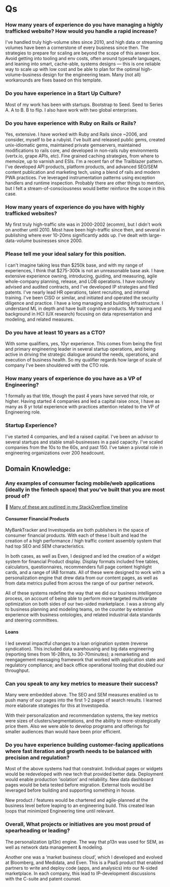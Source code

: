 # Qs

### How many years of experience do you have managing a highly trafficked website? How would you handle a rapid increase?

I've handled truly high-volume sites since 2010, and high data or streaming volumes have been a cornerstone of every business since then. The strategies to prepare for scaling are beyond the scope of this answer box.  Avoid getting into tooling and env costs, often around typesafe languages, and leaning into smart, cache-able, systems designs — this is one reliable way to scale up with low cost and be able to plan for the optimal high-volume-business design for the engineering team.  Many (not all) workarounds are fixes based on this template.

### Do you have experience in a Start Up Culture?

Most of my work has been with startups.  Bootstrap to Seed.  Seed to Series A.  A to B.  B to flip.   I also have work with two global enterprises.

### Do you have experience with Ruby on Rails or Rails?

Yes, extensive.  I have worked with Ruby and Rails since ~2006, and consider, myself to be a rubyist.  I've built and released public gems, created unix-idiomatic gems, maintained private gemservers, maintained modifications to rails core, and developed in non-rails ruby environments (vertx.io, grape APIs, etc). Fine grained caching strategies, from where to memoize, up to varnish and ESIs. I'm a recent fan of the Trailblazer pattern. I've developed API products, platform products, and advanced SEO/SEM content publication and marketing tech, using a blend of rails and modern PWA practices. I've leveraged instrumentation patterns using exception handlers and runtime inspection. Probably there are other things to mention, but I felt a stream-of-consciousness would better reinforce the scope in this case.

### How many years of experience do you have with highly trafficked websites?

My first truly high-traffic site was in 2000-2002 (ecomm), but I didn't work on another until 2010.  Most have been high-traffic since then, and several in publishing where ever 10-20ms significantly adds up. I've dealt with large-data-volume businesses since 2000.

### Please tell me your ideal salary for this position.

I can't imagine taking less than $250k base, and with my range of experiences, I think that $275-300k is not an unreasonable base ask.  I have extensive experience owning, introducing, guiding, and measuring, agile whole-company planning, release, and LOB operations. I have routinely advised and audited contracts, and I've developed IP strategies and filed patents. I've nearly lead HR operations, talent recruiting, and internal training. I've been CISO or similar, and initiated and operated the security diligence and practice.  I have a long managing and building infrastructure. I understand ML in depth and have built cognitive products. My training and background in HCI (UX research) focusing on data representation and modeling, and related measures.

### Do you have at least 10 years as a CTO?

With some qualifiers, yes, 10yr experience.  This comes from being the first and primary engineering leader in several startup operations, and being active in driving the strategic dialogue around the needs, operations, and execution of business health.   So my qualifier regards how large of scale of company I've been shouldered with the CTO role.

### How many years of experience do you have as a VP of Engineering?

1 formally as that title, though the past 4 years have served that role, or higher. Having started 4 companies and led a capital raise once, I have as many as 8 yr total experience with practices attention related to the VP of Engineering role.

### Startup Experience?

I've started 4 companies, and led a raised capital.  I've been an advisor to several startups and stable small-businesses in a paid capacity. I've scaled companies from the 10s to the 60s, and past 150.  I've taken a pivotal role in engineering organizations over 200 headcount.



## Domain Knowledge:

### Any examples of consumer facing mobile/web applications (ideally in the fintech space) that you’ve built that you are most proud of? 

📙 [Many of these are outlined in my StackOverflow timeline](https://stackoverflow.com/story/newalexandria)

#### Consumer Financial Products
MyBankTracker and Investopedia are both publishers in the space of consumer financial products.  With each of these I built and lead the creation of a high performance / high traffic content assembly system that had top SEO and SEM characteristics.  

In both cases, as well as Even, I designed and led the creation of a widget system for financial Product display.  Display formats included free tables, calculators, questionnaires, recommenders full page content highlight cards, and a range of IAB formats.   All of these were designed to work with a personalization engine that drew data from our content pages, as well as from data metrics pulled from across the range of our partner network.  

All of these systems redefine the way that we did our business intelligence process, on account of being able to perform more targeted multivariate optimization on both sides of our two-sided marketplace.   I was a strong ally to business planning and modeling teams, on the counter by extensive experience with business ontologies, and related industrial data standards and steering committees.

#### Loans

I led several impactful changes to a loan origination system (reverse syndication). This included data warehousing and big data engineering (reporting times from 16-28hrs, to 30-70minutes);  a remarketing and reengagement messaging framework that worked with application state and regulatory compliance;  and back office operational tooling that doubled our throughput.  
 

### Can you speak to any key metrics to measure their success?

Many were embedded above. The SEO and SEM measures enabled us to push many of our pages into the first 1-2 pages of search results.  I learned more elaborate strategies for this at Investopedia.  

With their personalization and recommendation systems, the key metrics were sizes of clusters/segmentations, and the ability to more-strategically price them. Also we were able to develop programs and offerings for smaller audiences than would have been prior efficient.   

### Do you have experience building customer-facing applications where fast iteration and growth needs to be balanced with precision and regulation?

Most of the above systems had that constraint.  Individual pages or widgets would be redeveloped with new tech that provided better data. Deployment would enable production ‘isolation’ and reliability. New data dashboard pages would be beta tested before migration.  External tools would be leveraged before building and supporting something in house. 

New product / features would be chartered and agile-planned at the business level before leaping to an engineering build.  This created lean loops that minimized Engineering time until relevant. 


### Overall, What projects or initiatives are you most proud of spearheading or leading?

The personalization (p13n) engine. The way that p13n was used for SEM, as well as network data management & modeling.

Another one was a ‘market business cloud’, which I developed and evolved at Bloomberg, and Medidata, and Even.  This is a PaaS product that enabled partners to write and deploy code (apps, and analysics) into our N-sided marketplace.  In each company, this lead to IP-development discussions with the C-suite and patent counsel.